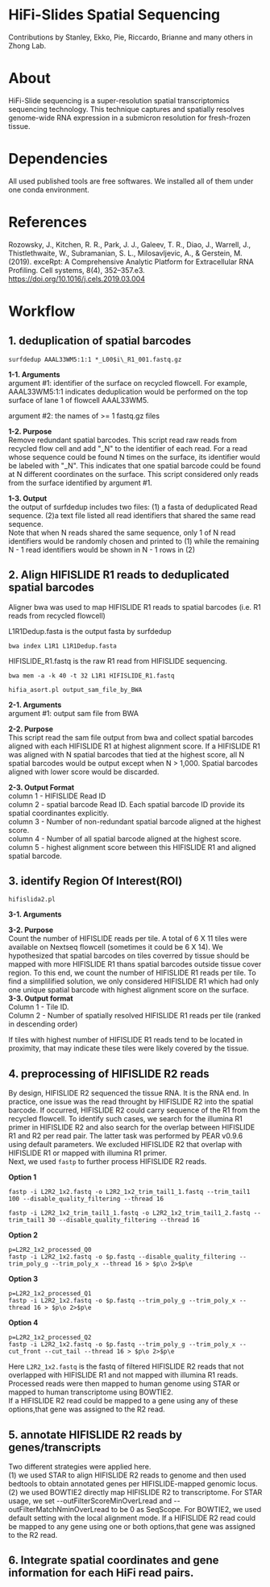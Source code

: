 # **HiFi-Slides Spatial Sequencing**


Contributions by Stanley, Ekko, Pie, Riccardo, Brianne and many others in Zhong Lab.

# **About**  
HiFi-Slide sequencing is a super-resolution spatial transcriptomics sequencing technology. This technique captures and spatially resolves genome-wide RNA expression in a submicron resolution for fresh-frozen tissue.  
# **Dependencies**  
All used published tools are free softwares. We installed all of them under one conda environment.
# **References**
Rozowsky, J., Kitchen, R. R., Park, J. J., Galeev, T. R., Diao, J., Warrell, J., Thistlethwaite, W., Subramanian, S. L., Milosavljevic, A., & Gerstein, M. (2019). exceRpt: A Comprehensive Analytic Platform for Extracellular RNA Profiling. Cell systems, 8(4), 352–357.e3. https://doi.org/10.1016/j.cels.2019.03.004

# **Workflow**


## 1. deduplication of spatial barcodes
```
surfdedup AAAL33WM5:1:1 *_L00$i\_R1_001.fastq.gz  
```
**1-1. Arguments**  
argument \#1: identifier of the surface on recycled flowcell. For example, AAAL33WM5:1:1 indicates deduplication would be performed on the top surface of lane 1 of flowcell AAAL33WM5. 

argument \#2: the names of >= 1 fastq.gz files

**1-2. Purpose**  
Remove redundant spatial barcodes. This script read raw reads from recycled flow cell and add "_N" to the identifier of each read. For a read whose sequence could be found N times on the surface, its identifier would be labeled with "_N". This indicates that one spatial barcode could be found at N different coordinates on the surface. This script considered only reads from the surface identified by argument \#1. 

**1-3. Output**  
the output of surfdedup includes two files: (1) a fasta of deduplicated Read sequence. (2)a text file listed all read identifiers that shared the same read sequence.   
Note that when N reads shared the same sequence, only 1 of N read identifiers would be randomly chosen and printed to (1) while the remaining N - 1 read identifiers would be shown in N - 1 rows in (2)
  

## 2. Align HIFISLIDE R1 reads to deduplicated spatial barcodes

Aligner bwa was used to map HIFISLIDE R1 reads to spatial barcodes (i.e. R1 reads from recycled flowcell)

L1R1Dedup.fasta is the output fasta by surfdedup

```
bwa index L1R1 L1R1Dedup.fasta
```
HIFISLIDE_R1.fastq is the raw R1 read from HIFISLIDE sequencing.

```
bwa mem -a -k 40 -t 32 L1R1 HIFISLIDE_R1.fastq
```


```
hifia_asort.pl output_sam_file_by_BWA
```

**2-1. Arguments**  
argument \#1: output sam file from BWA  

**2-2. Purpose**   
This script read the sam file output from bwa and collect spatial barcodes aligned with each HIFISLIDE R1 at highest alignment score. If a HIFISLIDE R1 was aligned with N spatial barcodes that tied at the highest score, all N spatial barcodes would be output except when N > 1,000. Spatial barcodes aligned with lower score would be discarded.

**2-3. Output Format**   
column 1 - HIFISLIDE Read ID   
column 2 - spatial barcode Read ID. Each spatial barcode ID provide its spatial coordinantes explicitly.  
column 3 - Number of non-redundant spatial barcode aligned at the highest score.  
column 4 - Number of all spatial barcode aligned at the highest score.  
column 5 - highest alignment score between this HIFISLIDE R1 and aligned spatial barcode.  

## 3. identify Region Of Interest(ROI)

```
hifislida2.pl 
```

**3-1. Arguments**  

**3-2. Purpose**  
Count the number of HIFISLIDE reads per tile. A total of 6 X 11 tiles were available on Nextseq flowcell (sometimes it could be 6 X 14). We hypothesized that spatial barcodes on tiles coverred by tissue should be mapped with more HIFISLIDE R1 thans spatial barcodes outside tissue cover region. To this end, we count the number of HIFISLIDE R1 reads per tile. To find a simplilified solution, we only considered HIFISLIDE R1 which had only one unique spatial barcode with highest alignment score on the surface.       
**3-3. Output format**  
Column 1 - Tile ID.  
Column 2 - Number of spatially resolved HIFISLIDE R1 reads per tile (ranked in descending order)

If tiles with highest number of HIFISLIDE R1 reads tend to be located in proximity, that may indicate these tiles were likely covered by the tissue.

## 4. preprocessing of HIFISLIDE R2 reads  
By design, HIFISLIDE R2 sequenced the tissue RNA. It is the RNA end. In practice, one issue was the read throught by HIFISLIDE R2 into the spatial barcode. If occurred, HIFISLIDE R2 could carry sequence of the R1 from the recycled flowcell. To identify such cases, we search for the illumina R1 primer in HIFISLIDE R2 and also search for the overlap between HIFISLIDE R1 and R2 per read pair. The latter task was performed by PEAR v0.9.6 using default parameters. We excluded HIFISLIDE R2 that overlap with HIFISLIDE R1 or mapped with illumina R1 primer.  
Next, we used ``fastp`` to further process HIFISLIDE R2 reads.

**Option 1**

```
fastp -i L2R2_1x2.fastq -o L2R2_1x2_trim_tail1_1.fastq --trim_tail1 100 --disable_quality_filtering --thread 16
```

```
fastp -i L2R2_1x2_trim_tail1_1.fastq -o L2R2_1x2_trim_tail1_2.fastq --trim_tail1 30 --disable_quality_filtering --thread 16
```
**Option 2**
```
p=L2R2_1x2_processed_Q0
fastp -i L2R2_1x2.fastq -o $p.fastq --disable_quality_filtering --trim_poly_g --trim_poly_x --thread 16 > $p\o 2>$p\e
```
**Option 3**
```
p=L2R2_1x2_processed_Q1
fastp -i L2R2_1x2.fastq -o $p.fastq --trim_poly_g --trim_poly_x --thread 16 > $p\o 2>$p\e
```
**Option 4**
```
p=L2R2_1x2_processed_Q2
fastp -i L2R2_1x2.fastq -o $p.fastq --trim_poly_g --trim_poly_x --cut_front --cut_tail --thread 16 > $p\o 2>$p\e
```
Here ``L2R2_1x2.fastq`` is the fastq of filtered HIFISLIDE R2 reads that not overlapped with HIFISLIDE R1 and not mapped with illumina R1 reads. Processed reads were then mapped to human genome using STAR or mapped to human transcriptome using BOWTIE2.  
If a HIFISLIDE R2 read could be mapped to a  gene using any of these options,that gene was assigned to the R2 read.



## 5. annotate HIFISLIDE R2 reads by genes/transcripts

Two different strategies were applied here.  
(1) we used STAR to align HIFISLIDE R2 reads to genome and then used bedtools to obtain annotated genes per HIFISLIDE-mapped genomic locus.  
(2) we used BOWTIE2 directly map HIFISLIDE R2 to transcriptome.
For STAR usage, we set --outFilterScoreMinOverLread and --outFilterMatchNminOverLread to be 0 as SeqScope.
For BOWTIE2, we used default setting with the local alignment mode.
If a HIFISLIDE R2 read could be mapped to any gene using one or both options,that gene was assigned to the R2 read.


## 6. Integrate spatial coordinates and gene information for each HiFi read pairs.
